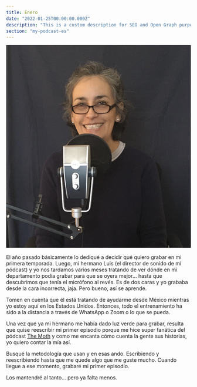 ```yaml
---
title: Enero
date: "2022-01-25T00:00:00.000Z"
description: "This is a custom description for SEO and Open Graph purposes, rather than the default generated excerpt. Simply add a description field to the frontmatter."
section: "my-podcast-es"
---
```


![Lucy](../images/jan22.jpg)

El año pasado básicamente lo dediqué a decidir qué quiero grabar en mi primera temporada. Luego, mi hermano Luis (el director de sonido de mi pódcast) y yo nos tardamos varios meses tratando de ver dónde en mi departamento podía grabar para que se oyera mejor… hasta que descubrimos que tenía el micrófono al revés. Es de dos caras y yo grababa desde la cara incorrecta, jaja. Pero bueno, así se aprende.

Tomen en cuenta que él está tratando de ayudarme desde México mientras yo estoy aquí en los Estados Unidos. Entonces, todo el entrenamiento ha sido a la distancia a través de WhatsApp o Zoom o lo que se pueda.

Una vez que ya mi hermano me había dado luz verde para grabar, resulta que quise reescribir mi primer episodio porque me hice super fanática del pódcast [The Moth](https://themoth.org/podcast) y como me encanta cómo cuenta la gente sus historias, yo quiero contar la mía así.

Busqué la metodología que usan y en esas ando. Escribiendo y reescribiendo hasta que me quede algo que me guste mucho. Cuando llegue a ese momento, grabaré mi primer episodio.

Los mantendré al tanto… pero ya falta menos.
